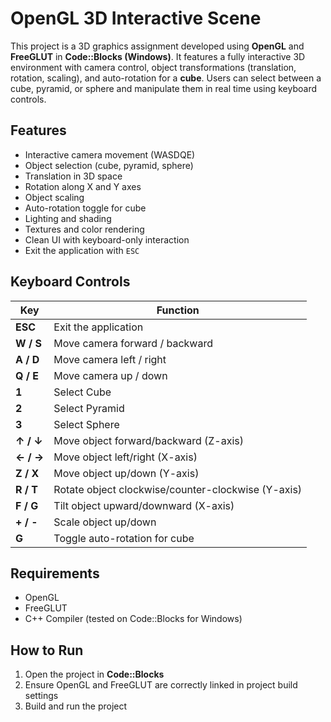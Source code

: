# OpenGL 3D Interactive Scene

This project is a 3D graphics assignment developed using **OpenGL** and **FreeGLUT** in **Code::Blocks (Windows)**. It features a fully interactive 3D environment with camera control, object transformations (translation, rotation, scaling), and auto-rotation for a **cube**. Users can select between a cube, pyramid, or sphere and manipulate them in real time using keyboard controls.

## Features

- Interactive camera movement (WASDQE)
- Object selection (cube, pyramid, sphere)
- Translation in 3D space
- Rotation along X and Y axes
- Object scaling
- Auto-rotation toggle for cube
- Lighting and shading
- Textures and color rendering
- Clean UI with keyboard-only interaction
- Exit the application with `ESC`

## Keyboard Controls

| Key              | Function                                     |
|------------------|----------------------------------------------|
| **ESC**          | Exit the application                         |
| **W / S**        | Move camera forward / backward               |
| **A / D**        | Move camera left / right                     |
| **Q / E**        | Move camera up / down                        |
| **1**            | Select Cube                                  |
| **2**            | Select Pyramid                               |
| **3**            | Select Sphere                                |
| **↑ / ↓**        | Move object forward/backward (Z-axis)        |
| **← / →**        | Move object left/right (X-axis)              |
| **Z / X**        | Move object up/down (Y-axis)                 |
| **R / T**        | Rotate object clockwise/counter-clockwise (Y-axis) |
| **F / G**        | Tilt object upward/downward (X-axis)         |
| **+ / -**        | Scale object up/down                         |
| **G**            | Toggle auto-rotation for cube                |

## Requirements

- OpenGL
- FreeGLUT
- C++ Compiler (tested on Code::Blocks for Windows)

## How to Run

1. Open the project in **Code::Blocks**
2. Ensure OpenGL and FreeGLUT are correctly linked in project build settings
3. Build and run the project


